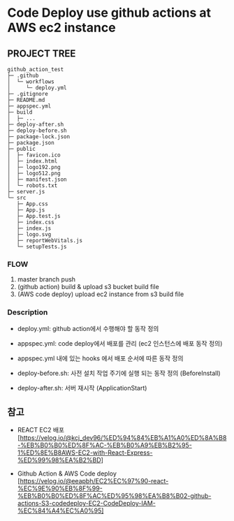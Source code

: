 # Code Deploy use github actions at AWS ec2 instance

## PROJECT TREE

```
github_action_test
├─ .github
│  └─ workflows
│     └─ deploy.yml
├─ .gitignore
├─ README.md
├─ appspec.yml
├─ build
│  ├─ ...
├─ deploy-after.sh
├─ deploy-before.sh
├─ package-lock.json
├─ package.json
├─ public
│  ├─ favicon.ico
│  ├─ index.html
│  ├─ logo192.png
│  ├─ logo512.png
│  ├─ manifest.json
│  └─ robots.txt
├─ server.js
└─ src
   ├─ App.css
   ├─ App.js
   ├─ App.test.js
   ├─ index.css
   ├─ index.js
   ├─ logo.svg
   ├─ reportWebVitals.js
   └─ setupTests.js
```

### FLOW
1. master branch push
2. (github action) build & upload s3 bucket build file
3. (AWS code deploy) upload ec2 instance from s3 build file

### Description
- deploy.yml: github action에서 수행해야 할 동작 정의
- appspec.yml: code deploy에서 배포를 관리 (ec2 인스턴스에 배포 동작 정의)
- appspec.yml 내에 있는 hooks 에서 배포 순서에 따른 동작 정의

- deploy-before.sh: 사전 설치 작업 주기에 실행 되는 동작 정의 (BeforeInstall)
- deploy-after.sh: 서버 재시작 (ApplicationStart)


## 참고

- REACT EC2 배포
[https://velog.io/@kcj_dev96/%ED%94%84%EB%A1%A0%ED%8A%B8-%EB%B0%B0%ED%8F%AC-%EB%B0%A9%EB%B2%95-1%ED%8E%B8AWS-EC2-with-React-Express-%ED%99%98%EA%B2%BD]

- Github Action & AWS Code deploy
[https://velog.io/@eeapbh/EC2%EC%97%90-react-%EC%9E%90%EB%8F%99-%EB%B0%B0%ED%8F%AC%ED%95%98%EA%B8%B02-github-actions-S3-codedeploy-EC2-CodeDeploy-IAM-%EC%84%A4%EC%A0%95]



